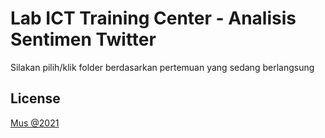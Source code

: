 # Lab ICT Training Center - Analisis Sentimen Twitter

Silakan pilih/klik folder berdasarkan pertemuan yang sedang berlangsung

## License
[Mus @2021](https://github.com/muspriandi/)